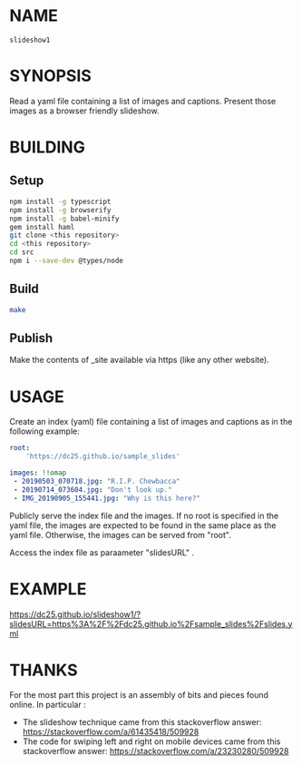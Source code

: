 # NAME
    slideshow1

# SYNOPSIS
Read a yaml file containing a list of images and captions. Present those images as a browser friendly slideshow.

# BUILDING
## Setup
```bash
npm install -g typescript
npm install -g browserify
npm install -g babel-minify
gem install haml
git clone <this repository>
cd <this repository>
cd src
npm i --save-dev @types/node
``` 

## Build
```bash
make
```

## Publish

Make the contents of _site available via https (like any other website).

# USAGE
Create an index (yaml) file containing a list of images and captions as in the following example:

```yaml
root:
    'https://dc25.github.io/sample_slides'

images: !!omap
 - 20190503_070718.jpg: "R.I.P. Chewbacca"
 - 20190714_073604.jpg: "Don't look up."
 - IMG_20190905_155441.jpg: "Why is this here?"
```
Publicly serve the index file and the images.   If no root is specified in the yaml file, the images are expected to be found in the same place as the yaml file.  Otherwise, the images can be served from "root".

Access the index file as paraameter "slidesURL" .


# EXAMPLE

https://dc25.github.io/slideshow1/?slidesURL=https%3A%2F%2Fdc25.github.io%2Fsample_slides%2Fslides.yml


# THANKS

For the most part this project is an assembly of bits and pieces found online.  In particular :

* The slideshow technique came from this stackoverflow answer: https://stackoverflow.com/a/61435418/509928
* The code for swiping left and right on mobile devices came from this stackoverflow answer:  https://stackoverflow.com/a/23230280/509928


